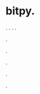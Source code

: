 # bitpy.
.
.
.
.












.






















































.
























.



























.

















































































.









































